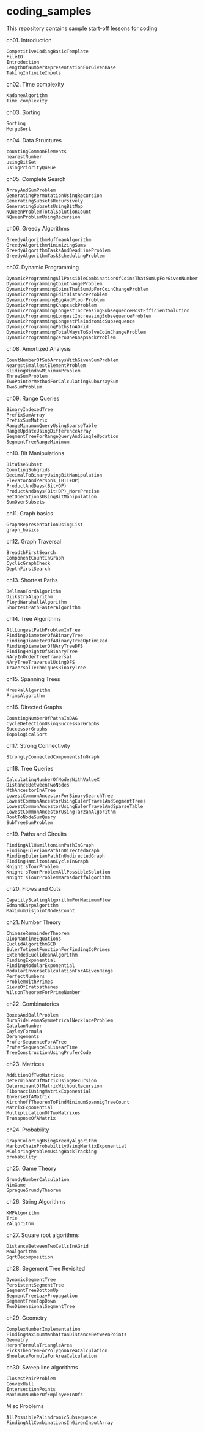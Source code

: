 # coding_samples
This repository contains sample start-off lessons for coding

ch01. Introduction

	CompetitiveCodingBasicTemplate
	FileIO
	Introduction
	LengthOfNumberRepresentationForGivenBase
	TakingInfiniteInputs
ch02. Time complexity

	KadaneAlgorithm
	Time complexity
ch03. Sorting

	Sorting
	MergeSort
ch04. Data Structures

	countingCommonElements
	nearestNumber
	usingBitSet
	usingPriorityQueue
ch05. Complete Search

	ArrayAndSumProblem
	GeneratingPermutationUsingRecursion
	GeneratingSubsetsRecursively
	GeneratingSubsetsUsingBitMap
	NQueenProblemTotalSolutionCount
	NQueenProblemUsingRecursion
ch06. Greedy Algorithms

	GreedyAlgorithmHuffmanAlgorithm
	GreedyAlgorithmMinimizingSums
	GreedyAlgorithmTasksAndDeadLineProblem
	GreedyAlgorithmTaskSchedulingProblem
ch07. Dynamic Programming

	DynamicProgrammingAllPossibleCombinationOfCoinsThatSumUpForGivenNumber
	DynamicProgrammingCoinChangeProblem
	DynamicProgrammingCoinsThatSumUpForCoinChangeProblem
	DynamicProgrammingEditDistanceProblem
	DynamicProgrammingEggAndFloorProblem
	DynamicProgrammingKnapsackProblem
	DynamicProgrammingLongestIncreasingSubsequenceMostEfficientSolution
	DynamicProgrammingLongestIncreasingSubsequenceProblem
	DynamicProgrammingLongestPlaindromicSubsequence
	DynamicProgrammingPathsInAGrid
	DynamicProgrammingTotalWaysToSolveCoinChangeProblem
	DynamicProgrammingZeroOneKnapsackProblem
ch08. Amortized Analysis

	CountNumberOfSubArraysWithGivenSumProblem
	NearestSmallestElementProblem
	SlidingWindowMinimumProblem
	ThreeSumProblem
	TwoPointerMethodForCalculatingSubArraySum
	TwoSumProblem
ch09. Range Queries

	BinaryIndexedTree
	PrefixSumArray
	PrefixSumMatrix
	RangeMinumumQueryUsingSparseTable
	RangeUpdateUsingDifferenceArray
	SegmentTreeForRangeQueryAndSingleUpdation
	SegmentTreeRangeMinimum
ch10.  Bit Manipulations

	BitWiseSubset
	CountingSubgrids
	DecimalToBinaryUsingBitManipulation
	ElevatorAndPersons_(BIT+DP)
	ProductAndDays(Bit+DP)
	ProductAndDays(Bit+DP)_MorePrecise
	SetOperationsUsingBitManipulation
	SumOverSubsets
ch11. Graph basics

	GraphRepresentationUsingList
	graph_basics
ch12. Graph Traversal

	BreadthFirstSearch
	ComponentCountInGraph
	CyclicGraphCheck
	DepthFirstSearch
ch13. Shortest Paths

	BellmanFordAlgorithm
	DijkstraAlgorithm
	FloydWarshallAlgorithm
	ShortestPathFasterAlgorithm
ch14. Tree Algorithms

	AllLongestPathProblemInTree
	FindingDiameterOfABinaryTree
	FindingDiameterOfABinaryTreeOptimized
	FindingDiameterOfNAryTreeDFS
	FindingHeightOfABinaryTree
	NAryInOrderTreeTraversal
	NAryTreeTraversalUsingDFS
	TraversalTechniquesBinaryTree
ch15. Spanning Trees

	KruskalAlgorithm
	PrimsAlgorithm
ch16. Directed Graphs

	CountingNumberOfPathsInDAG
	CycleDetectionUsingSuccessorGraphs
	SuccessorGraphs
	TopologicalSort
ch17. Strong Connectivity

	StronglyConnectedComponentsInGraph
ch18. Tree Queries

	CalculatingNumberOfNodesWithValueX
	DistanceBetweenTwoNodes
	KthAncestorInATree
	LowestCommonAncestorForBinarySearchTree
	LowestCommonAncestorUsingEulerTravelAndSegmentTrees
	LowestCommonAncestorUsingEulerTravelAndSparseTable
	LowestCommonAncestorUsingTarzanAlgorithm
	RootToNodeSumQuery
	SubTreeSumProblem
ch19. Paths and Circuits

	FindingAllHamiltonianPathInGraph
	FindingEulerianPathInDirectedGraph
	FindingEulerianPathInUndirectedGraph
	FindingHamiltonianCycleInGraph
	Knight'sTourProblem
	Knight'sTourProblemAllPossibleSolution
	Knight'sTourProblemWarnsdorffAlgorithm
ch20. Flows and Cuts

	CapacityScalingAlgorithmForMaximumFlow
	EdmandKarpAlgorithm
	MaximumDisjointNodesCount
ch21. Number Theory

	ChineseRemainderTheorem
	DiophantineEquations
	EuclidAlgorithmGCD
	EulerTotientFunctionForFindingCoPrimes
	ExtendedEuclideanAlgorithm
	FindingExponential
	FindingModularExponential
	ModularInverseCalculationForAGivenRange
	PerfectNumbers
	ProblemWithPrimes
	SieveOfEratosthenes
	WilsonTheoremForPrimeNumber
ch22. Combinatorics

	BoxesAndBallProblem
	BurnSideLemmaSymmetricalNecklaceProblem
	CatalanNumber
	CayleyFormula
	Derangements
	PruferSequenceForATree
	PruferSequenceInLinearTime
	TreeConstructionUsingPruferCode
ch23. Matrices

	AdditionOfTwoMatrixes
	DeterminantOfMatrixUsingRecursion
	DeterminantOfMatrixWithoutRecursion
	FibonacciUsingMatrixExponential
	InverseOfAMatrix
	KirchhoffTheoremToFindMinimumSpannigTreeCount
	MatrixExponential
	MultiplicationOfTwoMatrixes
	TransposeOfAMatrix
ch24. Probability

	GraphColoringUsingGreedyAlgorithm
	MarkovChainProbabilityUsingMartixExponential
	MColoringProblemUsingBackTracking
	probability
ch25. Game Theory

	GrundyNumberCalculation
	NimGame
	SpragueGrundyTheorem
ch26. String Algorithms

	KMPAlgorithm
	Trie
	ZAlgorithm
ch27. Square root algorithms

	DistanceBetweenTwoCellsInAGrid
	MoAlgorithm
	SqrtDecomposition
ch28. Segement Tree Revisited

	DynamicSegmentTree
	PersistentSegmentTree
	SegmentTreeBottomUp
	SegmentTreeLazyPropagation
	SegmentTreeTopDown
	TwoDimensionalSegmentTree
ch29. Geometry

	ComplexNumberImplementation
	FindingMaximumManhattanDistanceBetweenPoints
	Geometry
	HeronFormulaTriangleArea
	PicksTheoremForPolygonAreaCalculation
	ShoelaceFormulaForAreaCalculation
ch30. Sweep line algorithms

	ClosestPairProblem
	ConvexHall
	IntersectionPoints
	MaximumNumberOfEmployeeInOfc
Misc Problems

	AllPossiblePalindromicSubsequence
	FindingAllCombinationsInGivenInputArray
